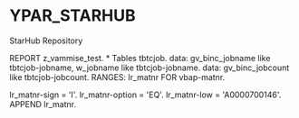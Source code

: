 # YPAR_STARHUB
StarHub Repository

REPORT  z_vammise_test.
*
Tables tbtcjob.
data: gv_binc_jobname               like tbtcjob-jobname,
      w_jobname like tbtcjob-jobname.
data: gv_binc_jobcount              like tbtcjob-jobcount.
RANGES: lr_matnr FOR vbap-matnr.

  lr_matnr-sign   = 'I'.
  lr_matnr-option = 'EQ'.
  lr_matnr-low    = 'A0000700146'.
  APPEND lr_matnr.
